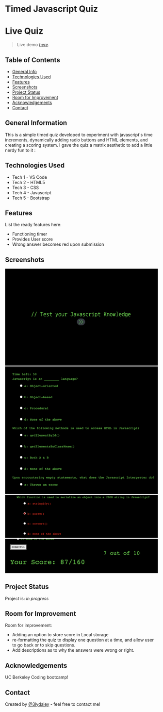 # Timed Javascript Quiz

# Live Quiz
> Live demo [_here_](https://3lydaley.github.io/quiz-proj4/).

## Table of Contents
* [General Info](#general-information)
* [Technologies Used](#technologies-used)
* [Features](#features)
* [Screenshots](#screenshots)
* [Project Status](#project-status)
* [Room for Improvement](#room-for-improvement)
* [Acknowledgements](#acknowledgements)
* [Contact](#contact)



## General Information
This is a simple timed quiz developed to experiment with javascript's time increments, dynamically adding radio buttons and HTML elements, and creating a scoring system. I gave the quiz a matrix aesthetic to add a little nerdy fun to it :



## Technologies Used
- Tech 1 - VS Code
- Tech 2 - HTML5
- Tech 3 - CSS
- Tech 4 - Javascript
- Tech 5 - Bootstrap


## Features
List the ready features here:
- Functioning timer 
- Provides User score 
- Wrong answer becomes red upon submission


## Screenshots

<img src="./assets/screenshots/homepage_screenshot.png"></img>
<img src="./assets/screenshots/questions_screenshot.png"></img>
<img src="./assets/screenshots/wrongAnswer_screenshot.png"></img>
<img src="./assets/screenshots/score_screenshot.png"></img>


## Project Status
Project is: _in progress_ 

## Room for Improvement

Room for improvement:
- Adding an option to store score in Local storage
- re-formatting the quiz to display one question at a time, and allow user to go back or to skip questions. 
- Add descriptions as to why the answers were wrong or right.

## Acknowledgements

UC Berkeley Coding bootcamp!

## Contact
Created by [@3lydaley](https://github.com/3lyDaley) - feel free to contact me!


